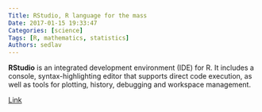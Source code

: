 ```yaml
---
Title: RStudio, R language for the mass
Date: 2017-01-15 19:33:47
Categories: [science]
Tags: [R, mathematics, statistics]
Authors: sedlav
---
```


**RStudio** is an integrated development environment (IDE) for R. It includes a console, syntax-highlighting editor that supports direct code execution, as well as tools for plotting, history, debugging and workspace management.

[Link](https://www.rstudio.com)
